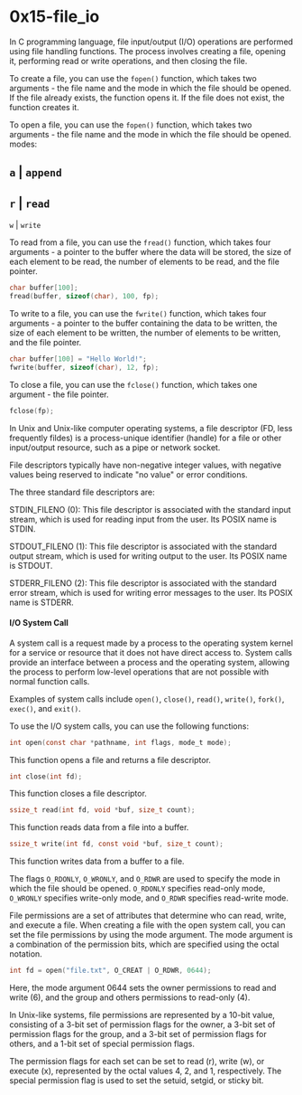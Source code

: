 # 0x15-file_io

In C programming language, file input/output (I/O) operations are performed using file handling functions. The process involves creating a file, opening it, performing read or write operations, and then closing the file.

To create a file, you can use the `fopen()` function, which takes two arguments - the file name and the mode in which the file should be opened. If the file already exists, the function opens it. If the file does not exist, the function creates it. 

To open a file, you can use the `fopen()` function, which takes two arguments - the file name and the mode in which the file should be opened.
modes:

`a`	|	`append`
------------------------
`r`	|	`read`
------------------------
`w`	|	`write`


To read from a file, you can use the `fread()` function, which takes four arguments - a pointer to the buffer where the data will be stored, the size of each element to be read, the number of elements to be read, and the file pointer.

```c
char buffer[100];
fread(buffer, sizeof(char), 100, fp);

```

To write to a file, you can use the `fwrite()` function, which takes four arguments - a pointer to the buffer containing the data to be written, the size of each element to be written, the number of elements to be written, and the file pointer.

```c
char buffer[100] = "Hello World!";
fwrite(buffer, sizeof(char), 12, fp);
```

To close a file, you can use the `fclose()` function, which takes one argument - the file pointer.
```c
fclose(fp);
```


In Unix and Unix-like computer operating systems, a file descriptor (FD, less frequently fildes) is a process-unique identifier (handle) for a file or other input/output resource, such as a pipe or network socket.

File descriptors typically have non-negative integer values, with negative values being reserved to indicate "no value" or error conditions.

The three standard file descriptors are:

STDIN_FILENO (0): This file descriptor is associated with the standard input stream, which is used for reading input from the user. Its POSIX name is STDIN.

STDOUT_FILENO (1): This file descriptor is associated with the standard output stream, which is used for writing output to the user. Its POSIX name is STDOUT.

STDERR_FILENO (2): This file descriptor is associated with the standard error stream, which is used for writing error messages to the user. Its POSIX name is STDERR.


#### I/O System Call

A system call is a request made by a process to the operating system kernel for a service or resource that it does not have direct access to. System calls provide an interface between a process and the operating system, allowing the process to perform low-level operations that are not possible with normal function calls.

Examples of system calls include `open()`, `close()`, `read()`, `write()`, `fork()`, `exec()`, and `exit()`.

To use the I/O system calls, you can use the following functions:

```c
int open(const char *pathname, int flags, mode_t mode);
```
 This function opens a file and returns a file descriptor.

```c
int close(int fd);
```
 This function closes a file descriptor.

```c
ssize_t read(int fd, void *buf, size_t count);
````
This function reads data from a file into a buffer.

```c
ssize_t write(int fd, const void *buf, size_t count);

````
 This function writes data from a buffer to a file.

The flags `O_RDONLY`, `O_WRONLY`, and `O_RDWR` are used to specify the mode in which the file should be opened. 
`O_RDONLY` specifies read-only mode, `O_WRONLY` specifies write-only mode, and `O_RDWR` specifies read-write mode.

File permissions are a set of attributes that determine who can read, write, and execute a file. When creating a file with the open system call, you can set the file permissions by using the mode argument. The mode argument is a combination of the permission bits, which are specified using the octal notation.

```c
int fd = open("file.txt", O_CREAT | O_RDWR, 0644);
```
Here, the mode argument 0644 sets the owner permissions to read and write (6), and the group and others permissions to read-only (4).

In Unix-like systems, file permissions are represented by a 10-bit value, consisting of a 3-bit set of permission flags for the owner, a 3-bit set of permission flags for the group, and a 3-bit set of permission flags for others, and a 1-bit set of special permission flags.

The permission flags for each set can be set to read (r), write (w), or execute (x), represented by the octal values 4, 2, and 1, respectively. The special permission flag is used to set the setuid, setgid, or sticky bit.
